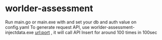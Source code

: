 # worlder-assessment
Run main.go or main.exe with and set your db and auth value on config.yaml
To generate request API, use worlder-assessment-injectdata.exe <url:port> <unameforauth> <passforauth> , it will call API Insert for around 100 times in 100sec
